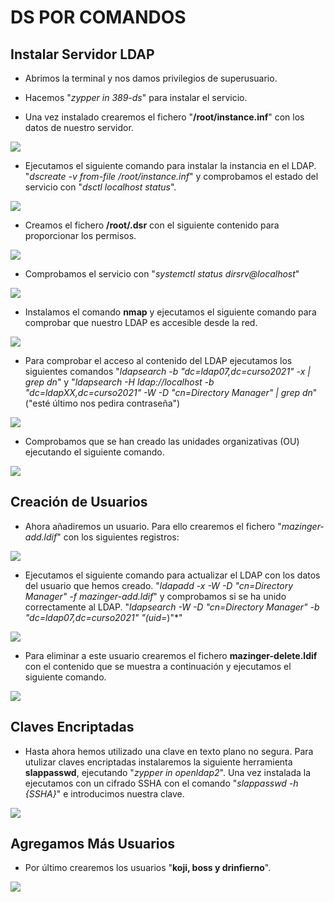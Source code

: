 # DS POR COMANDOS

## Instalar Servidor LDAP

- Abrimos la terminal y nos damos privilegios de superusuario.

- Hacemos "*zypper in 389-ds*" para instalar el servicio.

- Una vez instalado crearemos el fichero "**/root/instance.inf**" con los datos de nuestro servidor.

![](1.jpg)

- Ejecutamos el siguiente comando para instalar la instancia en el LDAP. "*dscreate -v from-file /root/instance.inf*" y comprobamos el estado del servicio con "*dsctl localhost status*".

![](2.jpg)

- Creamos el fichero **/root/.dsr** con el siguiente contenido para proporcionar los permisos.

![](3.jpg)

- Comprobamos el servicio con "*systemctl status dirsrv@localhost*"

![](4.jpg)

- Instalamos el comando **nmap** y ejecutamos el siguiente comando para comprobar que nuestro LDAP es accesible desde la red.

![](5.jpg)

- Para comprobar el acceso al contenido del LDAP ejecutamos los siguientes comandos "*ldapsearch -b "dc=ldap07,dc=curso2021" -x | grep dn*" y "*ldapsearch -H ldap://localhost -b "dc=ldapXX,dc=curso2021" -W -D "cn=Directory Manager" | grep dn*" ("esté último nos pedira contraseña")

![](6.jpg)

- Comprobamos que se han creado las unidades organizativas (OU) ejecutando el siguiente comando.

![](7.jpg)

## Creación de Usuarios

- Ahora añadiremos un usuario.
Para ello crearemos el fichero "*mazinger-add.ldif*" con los siguientes registros:

![](8.jpg)

- Ejecutamos el siguiente comando para actualizar el LDAP con los datos del usuario que hemos creado.
"*ldapadd -x -W -D "cn=Directory Manager" -f mazinger-add.ldif*"
y comprobamos si se ha unido correctamente al LDAP.
"*ldapsearch -W -D "cn=Directory Manager" -b "dc=ldap07,dc=curso2021" "(uid=*)"*"

![](9.jpg)

- Para eliminar a este usuario crearemos el fichero **mazinger-delete.ldif** con el contenido que se muestra a continuación y ejecutamos el siguiente comando.

![](10.jpg)

## Claves Encriptadas

- Hasta ahora hemos utilizado una clave en texto plano no segura.
Para utulizar claves encriptadas instalaremos la siguiente herramienta **slappasswd**, ejecutando "*zypper in openldap2*".
Una vez instalada la ejecutamos con un cifrado SSHA con el comando
"*slappasswd -h {SSHA}*" e introducimos nuestra clave.

![](11.jpg)

## Agregamos Más Usuarios

- Por último crearemos los usuarios "**koji, boss y drinfierno**".

![](13.jpg)
